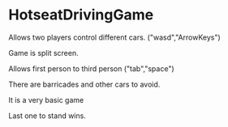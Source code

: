# HotseatDrivingGame
Allows two players control different cars. ("wasd","ArrowKeys")

Game is split screen.

Allows first person to third person ("tab","space")

There are barricades and other cars to avoid.

It is a very basic game

Last one to stand wins.
